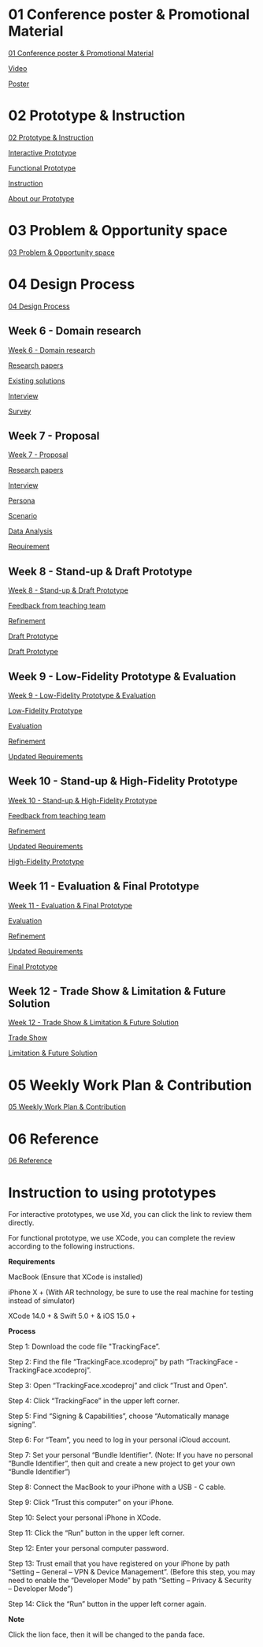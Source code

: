 # 01 Conference poster & Promotional Material
[01 Conference poster & Promotional Material](https://github.com/williamkij/DEC03500Pepsi/wiki/01-Conference-poster-&-Promotional-Material)

[Video](https://github.com/williamkij/DEC03500Pepsi/wiki/01-Conference-poster-&-Promotional-Material#video)

[Poster](https://github.com/williamkij/DEC03500Pepsi/wiki/01-Conference-poster-&-Promotional-Material#poster)

# 02 Prototype & Instruction

[02 Prototype & Instruction](https://github.com/williamkij/DEC03500Pepsi/wiki/02-Prototype-&-Instruction)

[Interactive Prototype](https://github.com/williamkij/DEC03500Pepsi/wiki/02-Prototype-&-Instruction#interactive-prototype)

[Functional Prototype](https://github.com/williamkij/DEC03500Pepsi/wiki/02-Prototype-&-Instruction#functional-prototype)

[Instruction](https://github.com/williamkij/DEC03500Pepsi/wiki/02-Prototype-&-Instruction#instruction)

[About our Prototype](https://github.com/williamkij/DEC03500Pepsi/wiki/02-Prototype-&-Instruction#about-our-prototype)

# 03 Problem & Opportunity space

[03 Problem & Opportunity space](https://github.com/williamkij/DEC03500Pepsi/wiki/03-Problem-&-Opportunity-space)

# 04 Design Process

[04 Design Process](https://github.com/williamkij/DEC03500Pepsi/wiki/04-Design-Process)

## Week 6 - Domain research

[Week 6 - Domain research](https://github.com/williamkij/DEC03500Pepsi/wiki/04-Design-Process#week-6---domain-research)

[Research papers](https://github.com/williamkij/DEC03500Pepsi/wiki/04-Design-Process#research-papers)

[Existing solutions](https://github.com/williamkij/DEC03500Pepsi/wiki/04-Design-Process#existing-solutions)

[Interview](https://github.com/williamkij/DEC03500Pepsi/wiki/04-Design-Process#interview)

[Survey](https://github.com/williamkij/DEC03500Pepsi/wiki/04-Design-Process#survey)

## Week 7 - Proposal

[Week 7 - Proposal](https://github.com/williamkij/DEC03500Pepsi/wiki/04-Design-Process#week-7---proposal)

[Research papers](https://github.com/williamkij/DEC03500Pepsi/wiki/04-Design-Process#research-papers-1)

[Interview](https://github.com/williamkij/DEC03500Pepsi/wiki/04-Design-Process#interview-1)

[Persona](https://github.com/williamkij/DEC03500Pepsi/wiki/04-Design-Process#persona)

[Scenario](https://github.com/williamkij/DEC03500Pepsi/wiki/04-Design-Process#scenario)

[Data Analysis](https://github.com/williamkij/DEC03500Pepsi/wiki/04-Design-Process#data-analysis)

[Requirement](https://github.com/williamkij/DEC03500Pepsi/wiki/04-Design-Process#requirement)

## Week 8 - Stand-up & Draft Prototype

[Week 8 - Stand-up & Draft Prototype](https://github.com/williamkij/DEC03500Pepsi/wiki/04-Design-Process#week-8---stand-up--draft-prototype)

[Feedback from teaching team](https://github.com/williamkij/DEC03500Pepsi/wiki/04-Design-Process#feedback-from-teaching-team)

[Refinement](https://github.com/williamkij/DEC03500Pepsi/wiki/04-Design-Process#refinement)

[Draft Prototype](https://github.com/williamkij/DEC03500Pepsi/wiki/04-Design-Process#draft-prototype)

[Draft Prototype](https://github.com/williamkij/DEC03500Pepsi/wiki/04-Design-Process#draft-prototype)

## Week 9 - Low-Fidelity Prototype & Evaluation

[Week 9 - Low-Fidelity Prototype & Evaluation](https://github.com/williamkij/DEC03500Pepsi/wiki/04-Design-Process#week-9---low-fidelity-prototype--evaluation)

[Low-Fidelity Prototype](https://github.com/williamkij/DEC03500Pepsi/wiki/04-Design-Process#low-fidelity-prototype)

[Evaluation](https://github.com/williamkij/DEC03500Pepsi/wiki/04-Design-Process#evaluation)

[Refinement](https://github.com/williamkij/DEC03500Pepsi/wiki/04-Design-Process#refinement-1)

[Updated Requirements](https://github.com/williamkij/DEC03500Pepsi/wiki/04-Design-Process#updated-requirements)

## Week 10 - Stand-up & High-Fidelity Prototype

[Week 10 - Stand-up & High-Fidelity Prototype](https://github.com/williamkij/DEC03500Pepsi/wiki/04-Design-Process#week-10---stand-up--high-fidelity-prototype)

[Feedback from teaching team](https://github.com/williamkij/DEC03500Pepsi/wiki/04-Design-Process#feedback-from-teaching-team-1)

[Refinement](https://github.com/williamkij/DEC03500Pepsi/wiki/04-Design-Process#refinement-2)

[Updated Requirements](https://github.com/williamkij/DEC03500Pepsi/wiki/04-Design-Process#updated-requirements-1)

[High-Fidelity Prototype](https://github.com/williamkij/DEC03500Pepsi/wiki/04-Design-Process#high-fidelity-prototype)

## Week 11 - Evaluation & Final Prototype

[Week 11 - Evaluation & Final Prototype](https://github.com/williamkij/DEC03500Pepsi/wiki/04-Design-Process#week-11---evaluation--final-prototype)

[Evaluation](https://github.com/williamkij/DEC03500Pepsi/wiki/04-Design-Process#evaluation-1)

[Refinement](https://github.com/williamkij/DEC03500Pepsi/wiki/04-Design-Process#refinement-3)

[Updated Requirements](https://github.com/williamkij/DEC03500Pepsi/wiki/04-Design-Process#updated-requirements-2)

[Final Prototype](https://github.com/williamkij/DEC03500Pepsi/wiki/04-Design-Process#final-prototype)

## Week 12 - Trade Show & Limitation & Future Solution

[Week 12 - Trade Show & Limitation & Future Solution](https://github.com/williamkij/DEC03500Pepsi/wiki/04-Design-Process#week-12---trade-show--limitation--future-solution)

[Trade Show](https://github.com/williamkij/DEC03500Pepsi/wiki/04-Design-Process#trade-show)

[Limitation & Future Solution](https://github.com/williamkij/DEC03500Pepsi/wiki/04-Design-Process#limitation--future-solution)

# 05 Weekly Work Plan & Contribution

[05 Weekly Work Plan & Contribution](https://github.com/williamkij/DEC03500Pepsi/wiki/05-Weekly-Work-Plan-&-Contribution)

# 06 Reference

[06 Reference](https://github.com/williamkij/DEC03500Pepsi/wiki/06-Reference)

# Instruction to using prototypes

For interactive prototypes, we use Xd, you can click the link to review them directly.

For functional prototype, we use XCode, you can complete the review according to the following instructions.

**Requirements**

MacBook (Ensure that XCode is installed)

iPhone X + (With AR technology, be sure to use the real machine for testing instead of simulator)

XCode 14.0 + & Swift 5.0 + & iOS 15.0 +

**Process**

Step 1: Download the code file "TrackingFace”.

Step 2: Find the file “TrackingFace.xcodeproj” by path “TrackingFace - TrackingFace.xcodeproj”.

Step 3: Open “TrackingFace.xcodeproj” and click “Trust and Open”.

Step 4: Click “TrackingFace” in the upper left corner.

Step 5: Find “Signing & Capabilities”, choose “Automatically manage signing”.

Step 6: For “Team”, you need to log in your personal iCloud account.

Step 7: Set your personal “Bundle Identifier”.
(Note: If you have no personal “Bundle Identifier”, then quit and create a new project to get your own “Bundle Identifier”)

Step 8: Connect the MacBook to your iPhone with a USB - C cable.

Step 9: Click “Trust this computer” on your iPhone.

Step 10: Select your personal iPhone in XCode.

Step 11: Click the “Run” button in the upper left corner. 

Step 12: Enter your personal computer password.

Step 13: Trust email that you have registered on your iPhone by path “Setting – General – VPN & Device Management”. (Before this step, you may need to enable the “Developer Mode” by path “Setting – Privacy & Security – Developer Mode”)

Step 14: Click the “Run” button in the upper left corner again.

**Note**

Click the lion face, then it will be changed to the panda face.
